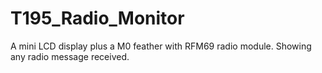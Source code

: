 # T195_Radio_Monitor
A mini LCD display plus a M0 feather with RFM69 radio module. Showing any radio message received.
